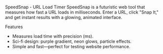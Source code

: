  SpeedSnap  - URL Load Timer
SpeedSnap is a futuristic web tool that measures how fast a URL loads in milliseconds. Enter a URL, click "Snap It," and get instant results with a glowing, animated interface.

 Features
- Measures load time with precision (ms).
- Sci-fi design: purple gradient, neon glows, particle effects.
- Simple and fast—perfect for testing website performance.

